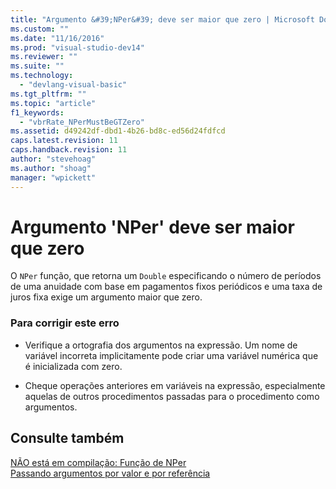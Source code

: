 ```yaml
---
title: "Argumento &#39;NPer&#39; deve ser maior que zero | Microsoft Docs"
ms.custom: ""
ms.date: "11/16/2016"
ms.prod: "visual-studio-dev14"
ms.reviewer: ""
ms.suite: ""
ms.technology: 
  - "devlang-visual-basic"
ms.tgt_pltfrm: ""
ms.topic: "article"
f1_keywords: 
  - "vbrRate_NPerMustBeGTZero"
ms.assetid: d49242df-dbd1-4b26-bd8c-ed56d24fdfcd
caps.latest.revision: 11
caps.handback.revision: 11
author: "stevehoag"
ms.author: "shoag"
manager: "wpickett"
---
```

# Argumento &#39;NPer&#39; deve ser maior que zero
O `NPer` função, que retorna um `Double` especificando o número de períodos de uma anuidade com base em pagamentos fixos periódicos e uma taxa de juros fixa exige um argumento maior que zero.  
  
### Para corrigir este erro  
  
-   Verifique a ortografia dos argumentos na expressão. Um nome de variável incorreta implicitamente pode criar uma variável numérica que é inicializada com zero.  
  
-   Cheque operações anteriores em variáveis na expressão, especialmente aquelas de outros procedimentos passadas para o procedimento como argumentos.  
  
## Consulte também  
 [NÃO está em compilação: Função de NPer](http://msdn.microsoft.com/pt-br/56567d16-29f7-4928-b05f-b4cd56d4fd42)   
 [Passando argumentos por valor e por referência](../../visual-basic/programming-guide/language-features/procedures/passing-arguments-by-value-and-by-reference.md)